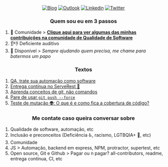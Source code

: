 <p align="center">
<a href="https://dev.to/paulogoncalvesbh"><img alt="Blog" src="https://img.shields.io/badge/-DEV.to-000?style=for-the-badge&logo=dev.to&logoColor=white"></a>
<a href="mailto:paulorochag@hotmail.com"><img alt="Outlook" src="https://img.shields.io/badge/-Outlook-0072c6?style=for-the-badge&logo=microsoft&logoColor=white&link=mailto:paulorochag@hotmail.com"></a>
<a href="https://www.linkedin.com/in/paulo-goncalves"><img alt="Linkedin" src="https://img.shields.io/badge/-LinkedIn-blue?style=for-the-badge&logo=Linkedin&logoColor=white"></a>
<a href="https://twitter.com/paulorgoncalves"><img alt="Twitter" src="https://img.shields.io/badge/-Twitter-1ca0f1?style=for-the-badge&labelColor=1ca0f1&logo=twitter&logoColor=white"></a>
</p>

<h3 align="center">Quem sou eu em 3 passos</h3>

1. 💉 Comunidade > **[Clique aqui para ver algumas das minhas contribuições na comunidade de Qualidade de Software](https://github.com/PauloGoncalvesBH/contribuicoes-na-comunidade)**
1. 👂👎 Deficiente auditivo 
1. 💬 Disponível > _Sempre ajudando quem precisa, me chame para batermos um papo_

<h3 align="center">Textos</h3>

1. [QA, trate sua automação como software](https://dev.to/paulogoncalvesbh/qa-trate-sua-automacao-como-software-noo)
1. [Entrega contínua no ServeRest 🚀](https://dev.to/paulogoncalvesbh/entrega-continua-no-serverest-hg3)
1. [Aprenda conceitos de git, não comandos](https://dev.to/paulogoncalvesbh/aprenda-conceitos-de-git-nao-comandos-4il3)
1. [Pare de usar `git push --force`](https://dev.to/paulogoncalvesbh/pare-de-usar-git-push-force-4ngd)
1. [Teste de mutação 👽: O que é e como fica a cobertura de código?](https://dev.to/paulogoncalvesbh/testes-de-mutacao-1c7p)

<h3 align="center">Me contate caso queira conversar sobre</h3>

1. Qualidade de software, automação, etc<br>
1. Inclusão e preconceitos (Deficiência ♿, racismo, LGTBQIA+ 🌈, etc)<br>
1. Comunidade<br>
1. JS > Automação, backend em express, NPM, protractor, supertest, etc<br>
1. Open source, Git e Github > Pagar ou n pagar? all-contributors, readme, entrega contínua, CI, etc

<!-- <h3 align="center">Alguns projetos</h3>

> Para ver mais projetos [clique aqui](https://github.com/PauloGoncalvesBH/contribuicoes-na-comunidade)

<table style="width:100%">
<tr>
  <td><b><a href="https://www.npmjs.com/package/serverest">ServeRest</a></b></td>
  <td><img src="https://img.shields.io/npm/dt/serverest?style=flat-square"></td>
</tr>
<tr>
  <td><b><a href="https://github.com/PauloGoncalvesBH/treinamento-git">Treinamento Git</a></b></td>
  <td><img src="https://img.shields.io/github/stars/paulogoncalvesbh/treinamento-git?style=flat-square"></td>
</tr>
<tr>
  <td><b><a href="https://github.com/chaijs/chai">Chai</a></b></td>
  <td><img src="https://img.shields.io/npm/dw/chai?style=flat-square"></td>
</tr>
<tr>
  <td><b><a href="https://www.npmjs.com/package/protractor-helper">Protractor Helper</a></b></td>
  <td><img src="https://img.shields.io/npm/dm/protractor-helper?style=flat-square"></td>
</tr>
<tr>
  <td><b><a href="https://github.com/qa-brasil/vagas">QA Brasil - Vagas</a></b></td>
  <td><img src="https://img.shields.io/github/watchers/qa-brasil/vagas?style=flat-square"></td>
</tr>
</table> -->

<!-- <details><summary><b>Abra para ver alguns dados inúteis</b></summary>

## Podcasts

- [1º QAnsei - print(‘Hello World’)](https://anchor.fm/qansei/episodes/printHello-World-ed4jui/a-a20jvmg)

## Contribuições em código

<table style="width:100%">
  <tr>
    <th>Repositório / NPM</th>
    <th>Participação</th> 
    <th>Sobre</th>
  </tr>
  <tr>
    <td><b><a href="https://www.npmjs.com/package/serverest">ServeRest</a></b></td>
    <td>Autor</td>
    <td>Servidor REST local de forma rápida e simples para estudo de testes de API<br><img src="https://img.shields.io/npm/dt/serverest?style=flat-square"></td>
  </tr>
  <tr>
    <td><b><a href="https://github.com/PauloGoncalvesBH/treinamento-git">Treinamento Git</a></b></td>
    <td>Autor</td>
    <td>Treinamento sobre conceitos de Git, e não comandos<br><img src="https://img.shields.io/github/stars/paulogoncalvesbh/treinamento-git?style=flat-square"></td>
  </tr>
  <tr>
    <td><b><a href="https://github.com/PauloGoncalvesBH/sample-supertest/">Sample Supertest</a></b></td>
    <td>Autor</td>
    <td>Exemplo de estrutura de automação feita com Supertest, Mocha, Chai, entre outras libs</td>
  </tr>
  <tr>
    <td><b><a href="https://github.com/PauloGoncalvesBH/protractor-style-guide/">Protractor Style Guide</a></b></td>
    <td>Autor</td>
    <td>Exemplo de estrutura de uma automação feita com Protractor</td>
  </tr>
  <tr>
    <td><b><a href="https://github.com/PauloGoncalvesBH/gerencie-seus-posts-do-dev.to">Gerencie seus post do Dev.to</a></b></td>
    <td>Autor</td>
    <td>Template para versionamento de post do dev.to</td>
  </tr>
  <tr>
    <td><b><a href="https://www.npmjs.com/package/protractor-helper">Protractor Helper</a></b></td>
    <td>Mantenedor</td>
    <td>Lib de apoio na escrita de testes robustos e sem falhas com Protractor<br><img src="https://img.shields.io/npm/dm/protractor-helper?style=flat-square"></td>
  </tr>
  <tr>
    <td><b><a href="https://github.com/qa-brasil/vagas">QA Brasil - Vagas</a></b></td>
    <td>Mantenedor</td>
    <td>Repositório de divulgação de vagas de QA<br><img src="https://img.shields.io/github/watchers/qa-brasil/vagas?style=flat-square"></td>
  </tr>
  <tr>
    <td><b><a href="https://github.com/Marketionist/protractor-cucumber-steps/">Protractor Cucumber Steps</a></b></td>
    <td>Correção de bugs</td>
    <td>Escrita de testes em Protractor com Cucumber</td>
  </tr>
  <tr>
    <td><b><a href="https://agea.github.io/tutorial.md/">Markdown Tutorial</a></b></td>
    <td>Tradução para PT-BR</td>
    <td>Tutorial ensinando a usar Markdown</td>
  </tr>
</table>

## Organização / Coordenação

<table style="width:100%">
  <tr>
    <th>Comunidade</th>
    <th>Período</th>
    <th>Sobre</th>
  </tr>
  <tr>
    <td><b><a href="https://github.com/chaijs/chai">Chai</a></b></td>
    <td>2019 até o momento</td>
    <td>Principal framework de asserção de testes em JS<br><img src="https://img.shields.io/npm/dm/chai?style=flat-square"></td>
  </tr>
  <tr>
    <td><b><a href="https://anchor.fm/qansei">Podcast QAnsei</a></b></td>
    <td>2020 até o momento</td>
    <td>Meetup de palestras e treinamentos em Belo Horizonte/MG</td>
  </tr>
  <tr>
    <td><b><a href="https://www.meetup.com/pt-BR/Testing-Dojo-Uai/">Meetup Testing Dojo Uai</a></b></td>
    <td>2017 a 2018</td>
    <td>Meetup de palestras e treinamentos em Belo Horizonte/MG</td>
  </tr>
  <tr>
    <td><b><a href="http://minastestingconference.com.br/">Minas Testing Conference</a></b></td>
    <td>2020</td>
    <td>Evento anual de palestras em Belo Horizonte/MG</td>
  </tr>
  <tr>
    <td><b>Meetup Floripa Testing</b></td>
    <td>2019</td>
    <td>Meetup de palestras em Florianópolis/SC</td>
  </tr>
  <tr>
    <td><b><a href="https://github.com/qa-brasil">QA Brasil</a></b></td>
    <td>2020 até o momento</td>
    <td>Comunidade que visa a democratização do conhecimento em QA sem lucros</td>
  </tr>
</table> -->
